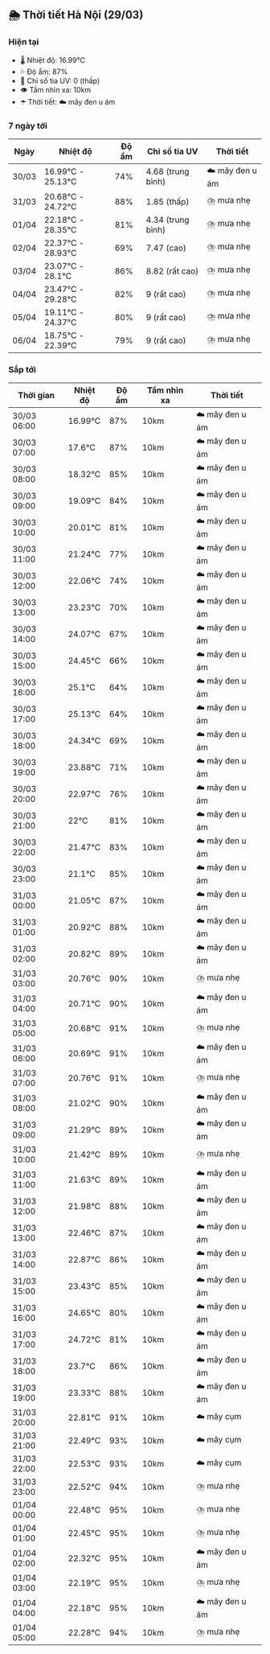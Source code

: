 ## 🌦️ Thời tiết Hà Nội (29/03)

### Hiện tại

- 🌡️ Nhiệt độ: 16.99℃
- 💦 Độ ẩm: 87%
- 🌟 Chỉ số tia UV: 0 (thấp)
- 👁️ Tầm nhìn xa: 10km
- ☂️ Thời tiết: ☁️ mây đen u ám

### 7 ngày tới

| Ngày | Nhiệt độ | Độ ẩm | Chỉ số tia UV | Thời tiết |
| --- | --- | --- | --- | --- |
| 30/03 | 16.99℃ - 25.13℃ | 74% | 4.68 (trung bình) | ☁️ mây đen u ám |
| 31/03 | 20.68℃ - 24.72℃ | 88% | 1.85 (thấp) | ⛈️ mưa nhẹ |
| 01/04 | 22.18℃ - 28.35℃ | 81% | 4.34 (trung bình) | ⛈️ mưa nhẹ |
| 02/04 | 22.37℃ - 28.93℃ | 69% | 7.47 (cao) | ⛈️ mưa nhẹ |
| 03/04 | 23.07℃ - 28.1℃ | 86% | 8.82 (rất cao) | ⛈️ mưa nhẹ |
| 04/04 | 23.47℃ - 29.28℃ | 82% | 9 (rất cao) | ⛈️ mưa nhẹ |
| 05/04 | 19.11℃ - 24.37℃ | 80% | 9 (rất cao) | ⛈️ mưa nhẹ |
| 06/04 | 18.75℃ - 22.39℃ | 79% | 9 (rất cao) | ⛈️ mưa nhẹ |

### Sắp tới

| Thời gian | Nhiệt độ | Độ ẩm | Tầm nhìn xa | Thời tiết |
| --- | --- | --- | --- | --- |
| 30/03 06:00 | 16.99℃ | 87% | 10km | ☁️ mây đen u ám |
| 30/03 07:00 | 17.6℃ | 87% | 10km | ☁️ mây đen u ám |
| 30/03 08:00 | 18.32℃ | 85% | 10km | ☁️ mây đen u ám |
| 30/03 09:00 | 19.09℃ | 84% | 10km | ☁️ mây đen u ám |
| 30/03 10:00 | 20.01℃ | 81% | 10km | ☁️ mây đen u ám |
| 30/03 11:00 | 21.24℃ | 77% | 10km | ☁️ mây đen u ám |
| 30/03 12:00 | 22.06℃ | 74% | 10km | ☁️ mây đen u ám |
| 30/03 13:00 | 23.23℃ | 70% | 10km | ☁️ mây đen u ám |
| 30/03 14:00 | 24.07℃ | 67% | 10km | ☁️ mây đen u ám |
| 30/03 15:00 | 24.45℃ | 66% | 10km | ☁️ mây đen u ám |
| 30/03 16:00 | 25.1℃ | 64% | 10km | ☁️ mây đen u ám |
| 30/03 17:00 | 25.13℃ | 64% | 10km | ☁️ mây đen u ám |
| 30/03 18:00 | 24.34℃ | 69% | 10km | ☁️ mây đen u ám |
| 30/03 19:00 | 23.88℃ | 71% | 10km | ☁️ mây đen u ám |
| 30/03 20:00 | 22.97℃ | 76% | 10km | ☁️ mây đen u ám |
| 30/03 21:00 | 22℃ | 81% | 10km | ☁️ mây đen u ám |
| 30/03 22:00 | 21.47℃ | 83% | 10km | ☁️ mây đen u ám |
| 30/03 23:00 | 21.1℃ | 85% | 10km | ☁️ mây đen u ám |
| 31/03 00:00 | 21.05℃ | 87% | 10km | ☁️ mây đen u ám |
| 31/03 01:00 | 20.92℃ | 88% | 10km | ☁️ mây đen u ám |
| 31/03 02:00 | 20.82℃ | 89% | 10km | ☁️ mây đen u ám |
| 31/03 03:00 | 20.76℃ | 90% | 10km | ⛈️ mưa nhẹ |
| 31/03 04:00 | 20.71℃ | 90% | 10km | ☁️ mây đen u ám |
| 31/03 05:00 | 20.68℃ | 91% | 10km | ⛈️ mưa nhẹ |
| 31/03 06:00 | 20.69℃ | 91% | 10km | ☁️ mây đen u ám |
| 31/03 07:00 | 20.76℃ | 91% | 10km | ⛈️ mưa nhẹ |
| 31/03 08:00 | 21.02℃ | 90% | 10km | ☁️ mây đen u ám |
| 31/03 09:00 | 21.29℃ | 89% | 10km | ☁️ mây đen u ám |
| 31/03 10:00 | 21.42℃ | 89% | 10km | ⛈️ mưa nhẹ |
| 31/03 11:00 | 21.63℃ | 89% | 10km | ☁️ mây đen u ám |
| 31/03 12:00 | 21.98℃ | 88% | 10km | ☁️ mây đen u ám |
| 31/03 13:00 | 22.46℃ | 87% | 10km | ☁️ mây đen u ám |
| 31/03 14:00 | 22.87℃ | 86% | 10km | ☁️ mây đen u ám |
| 31/03 15:00 | 23.43℃ | 85% | 10km | ☁️ mây đen u ám |
| 31/03 16:00 | 24.65℃ | 80% | 10km | ☁️ mây đen u ám |
| 31/03 17:00 | 24.72℃ | 81% | 10km | ☁️ mây đen u ám |
| 31/03 18:00 | 23.7℃ | 86% | 10km | ☁️ mây đen u ám |
| 31/03 19:00 | 23.33℃ | 88% | 10km | ☁️ mây đen u ám |
| 31/03 20:00 | 22.81℃ | 91% | 10km | ☁️ mây cụm |
| 31/03 21:00 | 22.49℃ | 93% | 10km | ☁️ mây cụm |
| 31/03 22:00 | 22.53℃ | 93% | 10km | ☁️ mây cụm |
| 31/03 23:00 | 22.52℃ | 94% | 10km | ⛈️ mưa nhẹ |
| 01/04 00:00 | 22.48℃ | 95% | 10km | ⛈️ mưa nhẹ |
| 01/04 01:00 | 22.45℃ | 95% | 10km | ⛈️ mưa nhẹ |
| 01/04 02:00 | 22.32℃ | 95% | 10km | ☁️ mây đen u ám |
| 01/04 03:00 | 22.19℃ | 95% | 10km | ⛈️ mưa nhẹ |
| 01/04 04:00 | 22.18℃ | 95% | 10km | ☁️ mây đen u ám |
| 01/04 05:00 | 22.28℃ | 94% | 10km | ⛈️ mưa nhẹ |
